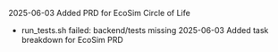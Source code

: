 2025-06-03 Added PRD for EcoSim Circle of Life

  - run_tests.sh failed: backend/tests missing
2025-06-03 Added task breakdown for EcoSim PRD
